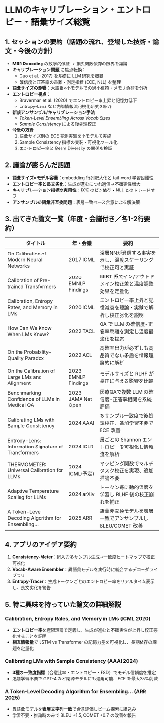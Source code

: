 # LLMのキャリブレーション・エントロピー・語彙サイズ総覧

## 1. セッションの要約（話題の流れ、登場した技術・論文・今後の方針）
- **MBR Decoding** の数学的保証 → 損失関数依存の限界を議論  
- **キャリブレーション問題** に焦点転換：  
  - Guo et al. (2017) を基礎に LLM 研究を概観  
  - 確信度と正答率の乖離・測定指標 (ECE, NLL) を整理  
- **語彙サイズの影響**：大語彙×小モデルでの過小信頼・メモリ負荷を分析  
- **エントロピー視点**：  
  - Braverman et al. (2020) でエントロピー率上昇と記憶力低下  
  - Entropy-Lens など内部情報流可視化研究を紹介  
- **新規アンサンブル/キャリブレーション手法**  
  - *Token-Level Ensembling Across Vocab Sizes*  
  - *Sample Consistency* による後処理校正  
- **今後の方針**  
  1. 語彙サイズ別の ECE 実測実験を小モデルで実施  
  2. Sample Consistency 指標の実装・可視化ツール化  
  3. エントロピー率と Beam Diversity の関係を検証  

## 2. 議論が膨らんだ話題
- **語彙サイズ×モデル容量**：embedding 行列肥大化と tail-word 学習困難性  
- **エントロピー率と長文劣化**：生成が進むにつれ過信→不確実性増大  
- **キャリブレーション指標の実用性**：ECE のビン依存・NLL とのトレードオフ  
- **アンサンブルの語彙非互換問題**：表層一致ベース合意による解決策  

## 3. 出てきた論文一覧（年度・会議付き／各1-2行要約）
| タイトル | 年・会議 | 要約 |
|---|---|---|
| On Calibration of Modern Neural Networks | 2017 ICML | 深層NNが過信する事実を示し、温度スケーリングで校正可と実証 |
| Calibration of Pre-trained Transformers | 2020 EMNLP Findings | BERT 系でイン/アウトドメイン校正差と温度調整効果を定量化 |
| Calibration, Entropy Rates, and Memory in LMs | 2020 ICML | エントロピー率上昇と記憶減衰を理論・実験で解析し校正劣化を説明 |
| How Can We Know When LMs Know? | 2022 TACL | QA で LLM の確信度-正答率乖離を測定し温度最適化を提案 |
| On the Probability–Quality Paradox | 2022 ACL | 高確率出力が必ずしも高品質でない矛盾を情報理論的に解析 |
| On the Calibration of Large LMs and Alignment | 2023 EMNLP Findings | モデルサイズと RLHF が校正に与える影響を比較 |
| Benchmarking Confidence of LLMs in Medical QA | 2023 JAMA Net Open | 医療QAで複数 LLM の確信度-正答率相関を系統評価 |
| Calibrating LMs with Sample Consistency | 2024 AAAI | 多サンプル一致度で後処理校正、追加学習不要で ECE 改善 |
| Entropy-Lens: Information Signature of Transformers | 2024 ICLR | 層ごとの Shannon エントロピーを可視化し情報流を解析 |
| THERMOMETER: Universal Calibration for LLMs | 2024 ICML(予定) | マッピング関数でマルチタスク校正を実現、追加推論不要 |
| Adaptive Temperature Scaling for LLMs | 2024 arXiv | トークン毎に動的温度を学習し RLHF 後の校正崩れを補正 |
| A Token-Level Decoding Algorithm for Ensembling… | 2025 ARR | 語彙非互換モデルを表層一致でアンサンブルし BLEU/COMET 改善 |

## 4. アプリのアイデア要約
1. **Consistency-Meter**：同入力多サンプル生成→一致度ヒートマップで校正可視化  
2. **Vocab-Aware Ensembler**：異語彙モデルを実行時に統合するデコーダライブラリ  
3. **Entropy-Tracer**：生成トークンごとのエントロピー率をリアルタイム表示し、長文劣化を警告  

## 5. 特に興味を持っていた論文の詳細解説
### Calibration, Entropy Rates, and Memory in LMs (ICML 2020)
- **エントロピー率**を極限理論で定義し、生成が進むと不確実性が上昇し校正悪化することを証明  
- **相互情報量**で LSTM vs Transformer の記憶力差を可視化し、長期依存の課題を定量化  

### Calibrating LMs with Sample Consistency (AAAI 2024)
- **3種の一致度指標**（合意比率・エントロピー・FSD）でモデル信頼度を推定  
- 追加学習不要で GPT-4 など閉源モデルにも適用可能、ECE を最大35%削減  

### A Token-Level Decoding Algorithm for Ensembling… (ARR 2025)
- 異語彙モデルを**表層文字列一致**で合意評価しビーム探索に組込み  
- 学習不要・推論時のみで BLEU +1.5, COMET +0.7 の改善を報告  


